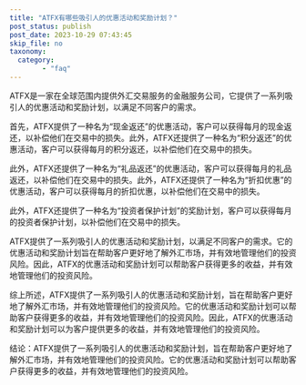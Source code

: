 ```yaml
---
title: "ATFX有哪些吸引人的优惠活动和奖励计划？"
post_status: publish
post_date: 2023-10-29 07:43:45
skip_file: no
taxonomy:
  category:
        - "faq"
---
```


ATFX是一家在全球范围内提供外汇交易服务的金融服务公司，它提供了一系列吸引人的优惠活动和奖励计划，以满足不同客户的需求。

首先，ATFX提供了一种名为“现金返还”的优惠活动，客户可以获得每月的现金返还，以补偿他们在交易中的损失。此外，ATFX还提供了一种名为“积分返还”的优惠活动，客户可以获得每月的积分返还，以补偿他们在交易中的损失。

此外，ATFX还提供了一种名为“礼品返还”的优惠活动，客户可以获得每月的礼品返还，以补偿他们在交易中的损失。此外，ATFX还提供了一种名为“折扣优惠”的优惠活动，客户可以获得每月的折扣优惠，以补偿他们在交易中的损失。

此外，ATFX还提供了一种名为“投资者保护计划”的奖励计划，客户可以获得每月的投资者保护计划，以补偿他们在交易中的损失。

ATFX提供了一系列吸引人的优惠活动和奖励计划，以满足不同客户的需求。它的优惠活动和奖励计划旨在帮助客户更好地了解外汇市场，并有效地管理他们的投资风险。因此，ATFX的优惠活动和奖励计划可以帮助客户获得更多的收益，并有效地管理他们的投资风险。

综上所述，ATFX提供了一系列吸引人的优惠活动和奖励计划，旨在帮助客户更好地了解外汇市场，并有效地管理他们的投资风险。它的优惠活动和奖励计划可以帮助客户获得更多的收益，并有效地管理他们的投资风险。因此，ATFX的优惠活动和奖励计划可以为客户提供更多的收益，并有效地管理他们的投资风险。

结论：ATFX提供了一系列吸引人的优惠活动和奖励计划，旨在帮助客户更好地了解外汇市场，并有效地管理他们的投资风险。它的优惠活动和奖励计划可以帮助客户获得更多的收益，并有效地管理他们的投资风险。
